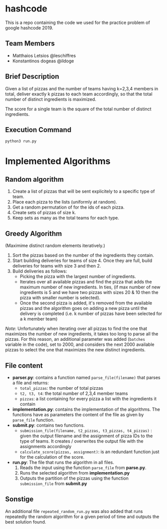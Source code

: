 # hashcode
This is a repo containing the code we used for the practice problem of google hashcode 2019.

## Team Members
- Matthaios Letsios @leschiffres
- Konstantinos dogeas @ildoge

## Brief Description

Given a list of pizzas and the number of teams  having k=2,3,4 members in total, deliver exactly k pizzas to each team accordingly, so that the total number of distinct ingredients is maximized.

The score for a single team is the square of the total number of distinct ingredients.

## Execution Command
`python3 run.py`

# Implemented Algorithms

## Random algorithm

1. Create a list of pizzas that will be sent explicitely to a specific type of team.
2. Place each pizza to the lists (uniformly at random).
3. Get a random permutation of for the ids of each pizza.
4. Create sets of pizzas of size k.
5. Keep sets as many as the total teams for each type.

## Greedy Algorithm 
(Maximime distinct random elements iteratively.)

1. Sort the pizzas based on the number of the ingredients they contain.
2. Start building deliveries for teams of size 4. Once they are full, build deliveries for teams with size 3 and then 2.
3. Build deliveries as follows: 
	- Picking the pizza with the largest number of ingredients.
	- Iterates over all available pizzas and find the pizza that adds the maximum number of new ingredients. In ties, (if max number of new ingredients is 5 and we have two pizzas with sizes 20 & 10 then the pizza with smaller number is selected).
	- Once the second pizza is added, it's removed from the available pizzas and the algorithm goes on adding a new pizza until the delivery is completed (i.e. k number of pizzas have been selected for a k member team)

*Note*: Unfortunately when iterating over all pizzas to find the one that maximizes the number of new ingredients, it takes too long to parse all the pizzas. For this reason, an additional parameter was added (`batches` variable in the code), set to 2000, and considers the next 2000 available pizzas to select the one that maximizes the new distinct ingredients.

## File content
- **parser.py**: contains a function named `parse_file(filename)` that parses a file and returns:
	- `total_pizzas`: the number of total pizzas
	- `t2, t3, t4`: the total number of 2,3,4 member teams
	- `pizzas`: a list containing for every pizza a list with the ingredients it contain
- **implementation.py**: contains the implementation of the algorithms. The functions have as parameters the content of the file as given by `parse_file` function.
- **submit.py**: contains two functions.
	- `submission_file(filename, t2_pizzas, t3_pizzas, t4_pizzas)` : given the output filename and the assignment of pizza IDs to the type of teams. It creates / overwrites the output file with the assignments accordingly
	- `calculate_score(pizzas, assignment)`: is an redundant function just for the calculation of the score.
- **run.py**: The file that runs the algorithm in all files.
	1. Reads the input using the function `parse_file` from **parse.py**.
	2. Runs the selected algorithm from **implementation.py**
	3. Outputs the partition of the pizzas using the function `submission_file` from **submit.py**


## Sonstige
An additional file `repeated_random_run.py` was also added that runs repeatedly the random algorithm for a given period of time and outputs the best solution found.